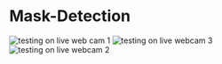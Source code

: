 # Mask-Detection

![testing on live web cam 1](https://user-images.githubusercontent.com/48823353/141343811-ee875a84-bab0-4b98-a683-cbc012db450e.png)
![testing on live webcam 3](https://user-images.githubusercontent.com/48823353/141343824-57b0e0ef-b593-40b1-867e-47be2f94fa1a.png)
![testing on live webcam 2](https://user-images.githubusercontent.com/48823353/141343828-ec5af874-9ab3-4db9-b27f-01149a8b4ebc.png)
